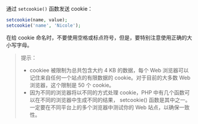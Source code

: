 通过 `setcookie()` 函数发送 cookie：

```php
setcookie(name, value);
setcookie('name', 'Nicole');
```

在给 cookie 命名时，不要使用空格或标点符号，但是，要特别注意使用正确的大小写字母。

> 提示：
> + cookiee 被限制为总共包含大约 4 KB 的数据，每个 Web 浏览器可以记住来自任何一个站点的有限数据的 cookie。对于目前的大多数 Web 浏览器，这个限制是 50 个 cookie。
> + 因为不同的浏览器将以不同的方式处理 cookie，PHP 中有几个函数可以在不同的浏览器中生成不同的结果， setcookie() 函数是其中之一。一定要在不同平台上的多个浏览器中测试你的 Web 站点，以确保一致性。

